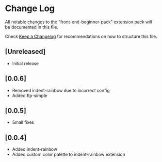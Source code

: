 # Change Log

All notable changes to the "front-end-beginner-pack" extension pack will be documented in this file.

Check [Keep a Changelog](http://keepachangelog.com/) for recommendations on how to structure this file.

## [Unreleased]

- Initial release

## [0.0.6]
  - Removed indent-rainbow due to incorrect config
  - Added ftp-simple

## [0.0.5]
  - Small fixes

## [0.0.4]
- Added indent-rainbow 
- Added custom color palette to indent-rainbow extension